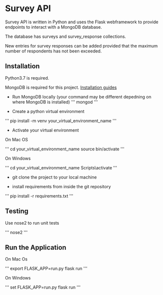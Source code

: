 # Survey API

Survey API is written in Python and uses the Flask webframework to provide endpoints to interact with a MongoDB database.

The database has surveys and survey_response collections.

New entries for survey responses can be added provided that the maximum number of respondents has not been exceeded.

## Installation

Python3.7 is required.

MongoDB is required for this project. [Installation guides](https://docs.mongodb.com/manual/administration/install-community/)

* Run MongoDB locally (your command may be different depedning on where MongoDB is installed)
'''
mongod
'''

* Create a python virtual environment

'''
pip install -m venv your_virtual_environment_name
'''

* Activate your virtual environment

On Mac OS

'''
cd your_virtual_environment_name
source bin/activate
'''

On Windows

'''
cd your_virtual_environment_name
Scripts\activate
'''

* git clone the project to your local machine

* install requirements from inside the git repository

'''
pip install -r requirements.txt
'''

## Testing

Use nose2 to run unit tests

'''
nose2
'''

## Run the Application

On Mac Os

'''
export FLASK_APP=run.py
flask run
'''

On Windows

'''
set FLASK_APP=run.py
flask run
'''
